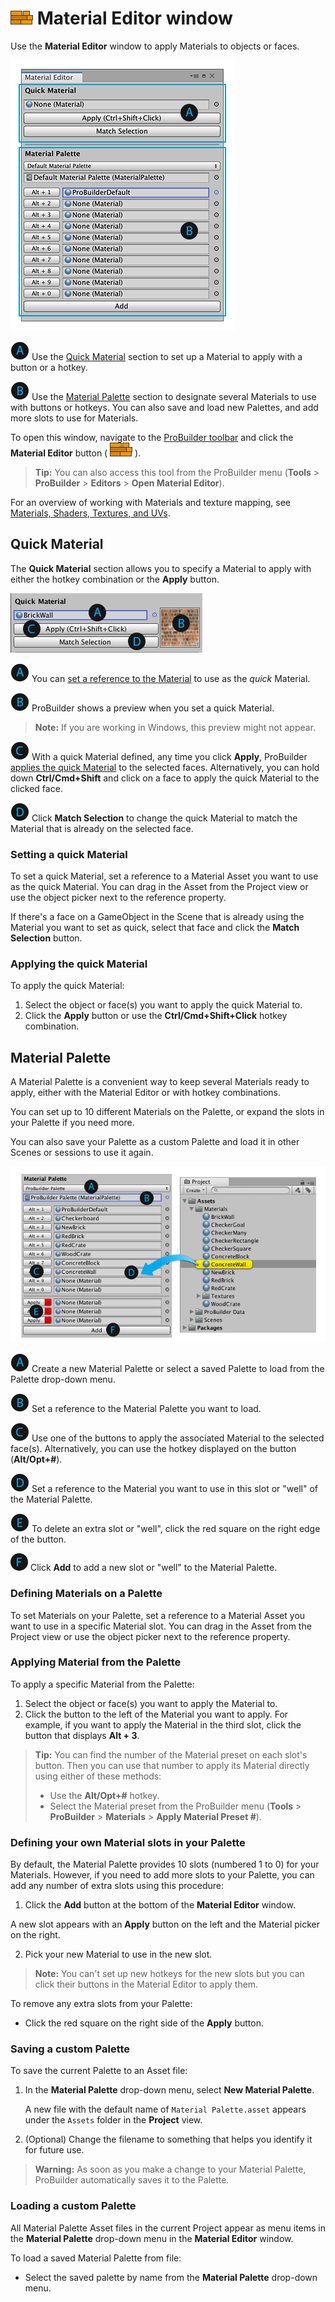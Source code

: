 # ![Material Tools Icon](images/icons/Panel_Materials.png) Material Editor window

Use the **Material Editor** window to apply Materials to objects or faces.

![The Material Editor window](images/material-tools.png)

![A](images/LetterCircle_A.png) Use the [Quick Material](#quick) section to set up a Material to apply with a button or a hotkey.

![B](images/LetterCircle_B.png) Use the [Material Palette](#palette) section to designate several Materials to use with buttons or hotkeys. You can also save and load new Palettes, and add more slots to use for Materials.

To open this window, navigate to the [ProBuilder toolbar](toolbar.md) and click the **Material Editor** button ( ![Material Tools icon](images/icons/Panel_Materials.png) ).

> **Tip:** You can also access this tool from the ProBuilder menu (**Tools** > **ProBuilder** > **Editors** > **Open Material Editor**).

For an overview of working with Materials and texture mapping, see [Materials, Shaders, Textures, and UVs](workflow-texture-mapping.md).



<a name="quick"></a>

## Quick Material

The **Quick Material** section allows you to specify a Material to apply with either the hotkey combination or the **Apply** button. 

![Quick Material section](images/material-tools-quick.png)

![Item A](images/LetterCircle_A.png) You can [set a reference to the Material](#qset) to use as the *quick* Material. 

![Item B](images/LetterCircle_B.png) ProBuilder shows a preview when you set a quick Material.

> **Note:** If you are working in Windows, this preview might not appear.

![Item C](images/LetterCircle_C.png) With a quick Material defined, any time you click **Apply**, ProBuilder [applies the quick Material](#qapply) to the selected faces. Alternatively, you can hold down **Ctrl/Cmd+Shift** and click on a face to apply the quick Material to the clicked face.

![Item D](images/LetterCircle_D.png) Click **Match Selection** to change the quick Material to match the Material that is already on the selected face.



<a name="qset"></a>

### Setting a quick Material

To set a quick Material, set a reference to a Material Asset you want to use as the quick Material. You can drag in the Asset from the Project view or use the object picker next to the reference property. 

If there's a face on a GameObject in the Scene that is already using the Material you want to set as quick, select that face and click the **Match Selection** button. 

<a name="qapply"></a>

### Applying the quick Material

To apply the quick Material:

1. Select the object or face(s) you want to apply the quick Material to.
2. Click the **Apply** button or use the **Ctrl/Cmd+Shift+Click** hotkey combination.



<a name="palette"></a>

## Material Palette

A Material Palette is a convenient way to keep several Materials ready to apply, either with the Material Editor or with hotkey combinations. 

You can set up to 10 different Materials on the Palette, or expand the slots in your Palette if you need more.

You can also save your Palette as a custom Palette and load it in other Scenes or sessions to use it again. 

![Material Palette section](images/material-tools-palette.png)

![Item A](images/LetterCircle_A.png) Create a new Material Palette or select a saved Palette to load from the Palette drop-down menu. 

![Item B](images/LetterCircle_B.png) Set a reference to the Material Palette you want to load.

![Item C](images/LetterCircle_C.png) Use one of the buttons to apply the associated Material to the selected face(s). Alternatively, you can use the hotkey displayed on the button (**Alt/Opt+#**).

![Item D](images/LetterCircle_D.png) Set a reference to the Material you want to use in this slot or "well" of the Material Palette.

![Item E](images/LetterCircle_E.png) To delete an extra slot or "well", click the red square on the right edge of the button.

![Item F](images/LetterCircle_F.png) Click **Add** to add a new slot or "well" to the Material Palette. 



<a name="set"></a>

### Defining Materials on a Palette 

To set Materials on your Palette, set a reference to a Material Asset you want to use in a specific Material slot. You can drag in the Asset from the Project view or use the object picker next to the reference property. 

<a name="apply"></a>

### Applying Material from the Palette

To apply a specific Material from the Palette:

1. Select the object or face(s) you want to apply the Material to.
2. Click the button to the left of the Material you want to apply. For example, if you want to apply the Material in the third slot, click the button that displays **Alt + 3**. 

> **Tip:** You can find the number of the Material preset on each slot's button. Then you can use that number to apply its Material directly using either of these methods: 
>
> * Use the **Alt/Opt+#** hotkey. 
> * Select the Material preset from the ProBuilder menu (**Tools** > **ProBuilder** > **Materials** > **Apply Material Preset #**).



<a name="wells"></a>

### Defining your own Material slots in your Palette

By default, the Material Palette provides 10 slots (numbered 1 to 0) for your Materials. However, if you need to add more slots to your Palette, you can add any number of extra slots using this procedure:

1. Click the **Add** button at the bottom of the **Material Editor** window.

  A new slot appears with an **Apply** button on the left and the Material picker on the right.

2. Pick your new Material to use in the new slot.

> **Note:** You can't set up new hotkeys for the new slots but you can click their buttons in the Material Editor to apply them.



To remove any extra slots from your Palette:

* Click the red square on the right side of the **Apply** button.



<a name="save"></a>

### Saving a custom Palette

To save the current Palette to an Asset file:

1. In the **Material Palette** drop-down menu, select **New Material Palette**.

	A new file with the default name of `Material Palette.asset` appears under the `Assets` folder in the **Project** view.

2. (Optional) Change the filename to something that helps you identify it for future use.

> **Warning:** As soon as you make a change to your Material Palette, ProBuilder automatically saves it to the Palette.



<a name="load"></a>

### Loading a custom Palette

All Material Palette Asset files in the current Project appear as menu items in the **Material Palette** drop-down menu in the **Material Editor** window.

To load a saved Material Palette from file:

* Select the saved palette by name from the **Material Palette** drop-down menu.


